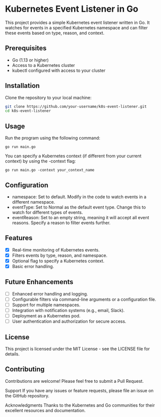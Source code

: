 # Kubernetes Event Listener in Go

This project provides a simple Kubernetes event listener written in Go. It watches for events in a specified Kubernetes namespace and can filter these events based on type, reason, and context.

## Prerequisites

- Go (1.13 or higher)
- Access to a Kubernetes cluster
- kubectl configured with access to your cluster

## Installation

Clone the repository to your local machine:

```bash
git clone https://github.com/your-username/k8s-event-listener.git
cd k8s-event-listener
```

## Usage

Run the program using the following command:


```
go run main.go
```

You can specify a Kubernetes context (if different from your current context) by using the -context flag:

```
go run main.go -context your_context_name
```

## Configuration

- namespace: Set to default. Modify in the code to watch events in a different namespace.
- eventType: Set to Normal as the default event type. Change this to watch for different types of events.
- eventReason: Set to an empty string, meaning it will accept all event reasons. Specify a reason to filter events further.

## Features

- [x] Real-time monitoring of Kubernetes events.
- [x] Filters events by type, reason, and namespace.
- [x] Optional flag to specify a Kubernetes context.
- [x]  Basic error handling.

## Future Enhancements

- [ ] Enhanced error handling and logging.
- [ ] Configurable filters via command-line arguments or a configuration file.
- [ ] Support for multiple namespaces.
- [ ] Integration with notification systems (e.g., email, Slack).
- [ ] Deployment as a Kubernetes pod.
- [ ] User authentication and authorization for secure access.

## License
This project is licensed under the MIT License - see the LICENSE file for details.

## Contributing
Contributions are welcome! Please feel free to submit a Pull Request.

Support
If you have any issues or feature requests, please file an issue on the GitHub repository.

Acknowledgments
Thanks to the Kubernetes and Go communities for their excellent resources and documentation.

